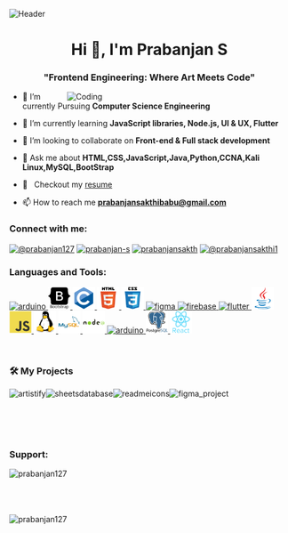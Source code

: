 ![Header](https://camo.githubusercontent.com/48ec00ed4c84e771db4a1db90b56352923a8d644452a32b434d68e97006c9337/68747470733a2f2f63686b736b696c6c732e636f6d2f77702d636f6e74656e742f75706c6f6164732f323032302f30342f504e432d416e696d617465642d42616e6e6572732e676966)
<h1 align="center">Hi 👋, I'm Prabanjan S</h1>
<h3 align="center">"Frontend Engineering: Where Art Meets Code"</h3>
<img align="right" alt="Coding" width="400" src="https://cdn.dribbble.com/users/1292677/screenshots/6139167/media/5387dc7e035b3efe9d94516044de66a4.gif">

- 🔭 I’m currently Pursuing **Computer Science Engineering**

- 🌱 I’m currently learning **JavaScript libraries, Node.js, UI & UX, Flutter**

- 👯 I’m looking to collaborate on **Front-end & Full stack development**

- 💬 Ask me about **HTML,CSS,JavaScript,Java,Python,CCNA,Kali Linux,MySQL,BootStrap**
-  📝 &nbsp; Checkout my [resume](https://drive.google.com/file/d/15b4-GQVhpIgxNcS9f8ACH48AkMw6bhxT/view?usp=drivesdk)

- 📫 How to reach me **prabanjansakthibabu@gmail.com**

<h3 align="left">Connect with me: </h3>
<p align="left">
<a href="https://codepen.io/@prabanjan127" target="blank"><img align="center" src="https://raw.githubusercontent.com/rahuldkjain/github-profile-readme-generator/master/src/images/icons/Social/codepen.svg" alt="@prabanjan127" height="30" width="40" /></a>
<a href="https://linkedin.com/in/prabanjan-s" target="blank"><img align="center" src="https://raw.githubusercontent.com/rahuldkjain/github-profile-readme-generator/master/src/images/icons/Social/linked-in-alt.svg" alt="prabanjan-s" height="30" width="40" /></a>
<a href="https://www.codechef.com/users/prabanjansakth" target="blank"><img align="center" src="https://cdn.jsdelivr.net/npm/simple-icons@3.1.0/icons/codechef.svg" alt="prabanjansakth" height="30" width="40" /></a>
<a href="https://www.hackerrank.com/@prabanjansakthi1" target="blank"><img align="center" src="https://raw.githubusercontent.com/rahuldkjain/github-profile-readme-generator/master/src/images/icons/Social/hackerrank.svg" alt="@prabanjansakthi1" height="30" width="40" /></a>
</p>

<h3 align="left">Languages and Tools:</h3>
<p align="left"> <a href="https://www.arduino.cc/" target="_blank" rel="noreferrer"> <img src="https://cdn.worldvectorlogo.com/logos/arduino-1.svg" alt="arduino" width="40" height="40"/> </a> <a href="https://getbootstrap.com" target="_blank" rel="noreferrer"> <img src="https://raw.githubusercontent.com/devicons/devicon/master/icons/bootstrap/bootstrap-plain-wordmark.svg" alt="bootstrap" width="40" height="40"/> </a> <a href="https://www.cprogramming.com/" target="_blank" rel="noreferrer"> <img src="https://raw.githubusercontent.com/devicons/devicon/master/icons/c/c-original.svg" alt="c" width="40" height="40"/> </a> <a href="https://www.w3schools.com/html/default.asp" target="_blank"> <img alt="HTML" height ="40px" src="https://raw.githubusercontent.com/devicons/devicon/master/icons/html5/html5-original-wordmark.svg"> </a> <a href="https://www.w3schools.com/css/" target="_blank" rel="noreferrer"> <img src="https://raw.githubusercontent.com/devicons/devicon/master/icons/css3/css3-original-wordmark.svg" alt="css3" width="40" height="40"/> </a> <a href="https://www.figma.com/" target="_blank" rel="noreferrer"> <img src="https://www.vectorlogo.zone/logos/figma/figma-icon.svg" alt="figma" width="40" height="40"/> </a> <a href="https://firebase.google.com/" target="_blank" rel="noreferrer"> <img src="https://www.vectorlogo.zone/logos/firebase/firebase-icon.svg" alt="firebase" width="40" height="40"/> </a> <a href="https://flutter.dev" target="_blank" rel="noreferrer"> <img src="https://www.vectorlogo.zone/logos/flutterio/flutterio-icon.svg" alt="flutter" width="40" height="40"/> </a> <a href="https://www.java.com" target="_blank" rel="noreferrer"> <img src="https://raw.githubusercontent.com/devicons/devicon/master/icons/java/java-original.svg" alt="java" width="40" height="40"/> </a> <a href="https://developer.mozilla.org/en-US/docs/Web/JavaScript" target="_blank" rel="noreferrer"> <img src="https://raw.githubusercontent.com/devicons/devicon/master/icons/javascript/javascript-original.svg" alt="javascript" width="40" height="40"/> </a> <a href="https://www.linux.org/" target="_blank" rel="noreferrer"> <img src="https://raw.githubusercontent.com/devicons/devicon/master/icons/linux/linux-original.svg" alt="linux" width="40" height="40"/> </a> <a href="https://www.mysql.com/" target="_blank" rel="noreferrer"> <img src="https://raw.githubusercontent.com/devicons/devicon/master/icons/mysql/mysql-original-wordmark.svg" alt="mysql" width="40" height="40"/> </a> <a href="https://nodejs.org" target="_blank" rel="noreferrer"> <img src="https://raw.githubusercontent.com/devicons/devicon/master/icons/nodejs/nodejs-original-wordmark.svg" alt="nodejs" width="40" height="40"/> </a><a href="https://www.python.org/" target="_blank" rel="noreferrer"> <img src="https://img.freepik.com/free-icon/snakes_318-368381.jpg?t=st=1692685775~exp=1692686375~hmac=591435862f677261fcf312421314e22b5f589c59558bd30c69407b2defa152cc" alt="arduino" width="40" height="40"/> </a> <a href="https://www.postgresql.org" target="_blank" rel="noreferrer"> <img src="https://raw.githubusercontent.com/devicons/devicon/master/icons/postgresql/postgresql-original-wordmark.svg" alt="postgresql" width="40" height="40"/> </a> <a href="https://reactjs.org/" target="_blank" rel="noreferrer"> <img src="https://raw.githubusercontent.com/devicons/devicon/master/icons/react/react-original-wordmark.svg" alt="react" width="40" height="40"/> </a> </p>
<br>


### 🛠️ My Projects
<a href="https://potoutsolutions.netlify.app" target="_blank"> <img alt="artistify" src="https://potoutsolutions.netlify.app/img/logo/WhatsApp_Image_2022-11-14_at_14.57.48-removebg-preview.png" height="68" align="left"> </a>
<a href="https://ashokan.netlify.app" target="_blank"> <img alt="sheetsdatabase" src="https://t4.ftcdn.net/jpg/02/30/08/65/240_F_230086513_IEzdXmKEseTwFIz4vxmGUbnfHU45jclr.jpg"  height="68" align="left"> </a>
<a href="https://vcsconsultancy.netlify.app/" target="_blank"> <img alt="readmeicons" src="https://vcsconsultancy.netlify.app/assets/img/banner/logol.jpg" height="68" align="left"> </a><a href="https://www.figma.com/proto/XtrWYpD4VhOyVhB6ocHNjd/design_1?page-id=0%3A1&type=design&node-id=8-455&t=HsekGtW6SXkVOd0X-0&scaling=min-zoom" target="_blank"> <img alt="figma_project" src="https://encrypted-tbn0.gstatic.com/images?q=tbn:ANd9GcR5hxMYEKqg_8EmC2A5fyZlelYZsfaN4bprSDePR2yB&s" height="68" align="left"></a>

<br><br><br><br><br>
<h3 align="left">Support:</h3>
<p><a href="https://www.buymeacoffee.com/prabanjan127"> <img align="left" src="https://cdn.buymeacoffee.com/buttons/v2/default-yellow.png" height="50" width="210" alt="prabanjan127" /></a></p>

<br><br><br><br>
<p><img align="left" src="https://github-readme-stats.vercel.app/api/top-langs?username=prabanjan127&show_icons=true&locale=en&layout=compact" alt="prabanjan127" /></p>





